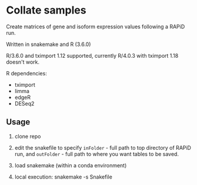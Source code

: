 # Collate samples

Create matrices of gene and isoform expression values following a RAPiD run.

Written in snakemake and R (3.6.0)

R/3.6.0 and tximport 1.12 supported, currently R/4.0.3 with tximport 1.18 doesn't work.

R dependencies:

* tximport
* limma
* edgeR
* DESeq2

## Usage

1. clone repo

2. edit the snakefile to specify `inFolder` - full path to top directory of RAPiD run, and `outFolder` - full path to where you want tables to be saved.

3. load snakemake (within a conda environment)

4. local execution: snakemake -s Snakefile

